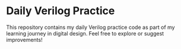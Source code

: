 #  Daily Verilog Practice

This repository contains my daily Verilog practice code as part of my learning journey in digital design.
Feel free to explore or suggest improvements!

